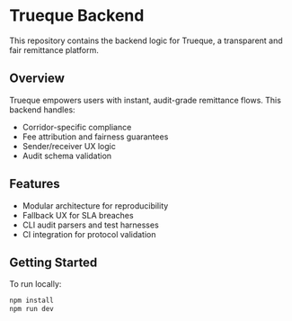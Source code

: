 # Trueque Backend

This repository contains the backend logic for Trueque, a transparent and fair remittance platform.

## Overview

Trueque empowers users with instant, audit-grade remittance flows. This backend handles:

- Corridor-specific compliance
- Fee attribution and fairness guarantees
- Sender/receiver UX logic
- Audit schema validation

## Features

- Modular architecture for reproducibility
- Fallback UX for SLA breaches
- CLI audit parsers and test harnesses
- CI integration for protocol validation

## Getting Started

To run locally:

```bash
npm install
npm run dev